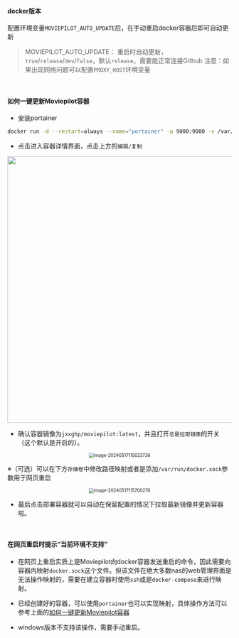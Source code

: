 #### docker版本

配置环境变量`MOVIEPILOT_AUTO_UPDATE`后，在手动重启docker容器后即可自动更新

> MOVIEPILOT_AUTO_UPDATE： 重启时自动更新，`true`/`release`/`dev`/`false`，默认`release`，需要能正常连接Github 
> 注意：如果出现网络问题可以配置`PROXY_HOST`环境变量

<br>

#### 如何一键更新Moviepilot容器
- 安装portainer


```bash
docker run -d --restart=always --name="portainer" -p 9000:9000 -v /var/run/docker.sock:/var/run/docker.sock 6053537/portainer-ce:latest
```

- 点击进入容器详情界面，点击上方的`编辑/复制`


 <div align=center> <img src="https://github.com/Putarku/MoviePilot-Help/raw/main/img/image-20240517115604129.png" width="600"> </div>

- 确认容器镜像为`jxxghp/moviepilot:latest`，并且打开`总是拉取镜像`的开关（这个默认是开启的）。


 <div align=center> <img src="https://github.com/Putarku/MoviePilot-Help/raw/main/img/image-20240517115623736.png" alt="image-20240517115623736" style="zoom: 70%;" /></div>

※（可选）可以在下方`存储卷`中修改路径映射或者是添加`/var/run/docker.sock`参数用于网页重启

 <div align=center> <img src="https://github.com/Putarku/MoviePilot-Help/raw/main/img/image-20240517115700276.png" alt="image-20240517115700276" style="zoom:70%;" /></div>

- 最后点击部署容器就可以自动在保留配置的情况下拉取最新镜像并更新容器啦。

<br>

#### 在网页重启时提示“当前环境不支持”

- 在网页上重启实质上是Moviepilot向docker容器发送重启的命令，因此需要向容器内映射`docker.sock`这个文件。但该文件在绝大多数nas的web管理界面是无法操作映射的，需要在建立容器时使用`ssh`或是`docker-compose`来进行映射。


- 已经创建好的容器，可以使用`portainer`也可以实现映射，具体操作方法可以参考上面的[如何一键更新Moviepilot容器](#如何一键更新moviepilot容器)


- windows版本不支持该操作，需要手动重启。